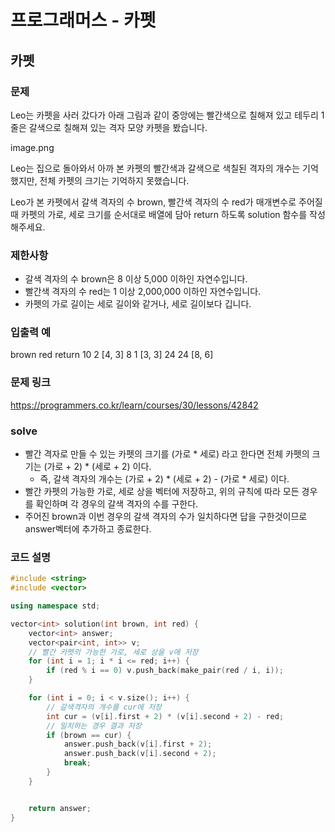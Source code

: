 # 프로그래머스 - 카펫

## 카펫

### 문제
Leo는 카펫을 사러 갔다가 아래 그림과 같이 중앙에는 빨간색으로 칠해져 있고 테두리 1줄은 갈색으로 칠해져 있는 격자 모양 카펫을 봤습니다.

image.png

Leo는 집으로 돌아와서 아까 본 카펫의 빨간색과 갈색으로 색칠된 격자의 개수는 기억했지만, 전체 카펫의 크기는 기억하지 못했습니다.

Leo가 본 카펫에서 갈색 격자의 수 brown, 빨간색 격자의 수 red가 매개변수로 주어질 때 카펫의 가로, 세로 크기를 순서대로 배열에 담아 return 하도록 solution 함수를 작성해주세요.

### 제한사항
- 갈색 격자의 수 brown은 8 이상 5,000 이하인 자연수입니다.
- 빨간색 격자의 수 red는 1 이상 2,000,000 이하인 자연수입니다.
- 카펫의 가로 길이는 세로 길이와 같거나, 세로 길이보다 깁니다.
### 입출력 예
brown	red	return
10	2	[4, 3]
8	1	[3, 3]
24	24	[8, 6]

### 문제 링크
<https://programmers.co.kr/learn/courses/30/lessons/42842>

### solve
- 빨간 격자로 만들 수 있는 카펫의 크기를 (가로 * 세로) 라고 한다면 전체 카펫의 크기는 (가로 + 2) * (세로 + 2) 이다.
	- 즉, 갈색 격자의 개수는 (가로 + 2) * (세로 + 2) - (가로 * 세로) 이다.
- 빨간 카펫의 가능한 가로, 세로 상을 벡터에 저장하고, 위의 규칙에 따라 모든 경우를 확인하며 각 경우의 갈색 격자의 수를 구한다.
- 주어진 brown과 이번 경우의 갈색 격자의 수가 일치하다면 답을 구한것이므로 answer벡터에 추가하고 종료한다.



### 코드 설명
```C++
#include <string>
#include <vector>

using namespace std;

vector<int> solution(int brown, int red) {
	vector<int> answer;
	vector<pair<int, int>> v;
	// 빨간 카펫의 가능한 가로, 세로 상을 v에 저장
	for (int i = 1; i * i <= red; i++) {
		if (red % i == 0) v.push_back(make_pair(red / i, i));
	}

	for (int i = 0; i < v.size(); i++) {
		// 갈색격자의 개수를 cur에 저장
		int cur = (v[i].first + 2) * (v[i].second + 2) - red;
		// 일치하는 경우 결과 저장
		if (brown == cur) {
			answer.push_back(v[i].first + 2);
			answer.push_back(v[i].second + 2);
			break;
		}
	}


	return answer;
}
```
